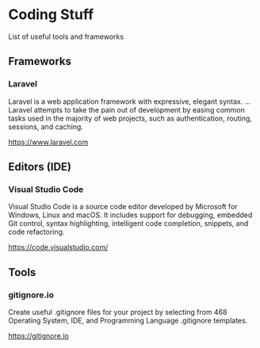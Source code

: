 # Coding Stuff
List of useful tools and frameworks

## Frameworks

### Laravel

Laravel is a web application framework with expressive, elegant syntax. ... Laravel attempts to take the pain out of development by easing common tasks used in the majority of web projects, such as authentication, routing, sessions, and caching.

https://www.laravel.com


## Editors (IDE)

### Visual Studio Code

Visual Studio Code is a source code editor developed by Microsoft for Windows, Linux and macOS. It includes support for debugging, embedded Git control, syntax highlighting, intelligent code completion, snippets, and code refactoring.

https://code.visualstudio.com/


## Tools

### gitignore.io

Create useful .gitignore files for your project by selecting from 468 Operating System, IDE, and Programming Language .gitignore templates.

https://gitignore.io
